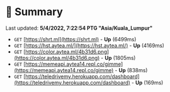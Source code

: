# 📖 Summary
Last updated: **5/4/2022, 7:22:54 PTG "Asia/Kuala_Lumpur"**

- `GET` [https://shrt.ml](https://shrt.ml) - **Up** (6499ms)
- `GET` [https://hst.aytea.ml/](https://hst.aytea.ml/) - **Up** (4169ms)
- `GET` [https://color.aytea.ml/4b31d6.png](https://color.aytea.ml/4b31d6.png) - **Up** (1805ms)
- `GET` [https://memeapi.aytea14.repl.co/gimme](https://memeapi.aytea14.repl.co/gimme) - **Up** (838ms)
- `GET` [https://teledrivemy.herokuapp.com/dashboard](https://teledrivemy.herokuapp.com/dashboard) - **Up** (169ms)
